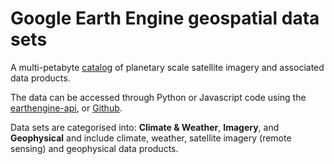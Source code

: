 # Google Earth Engine geospatial data sets

A multi-petabyte [catalog](https://developers.google.com/earth-engine/datasets) of planetary scale satellite imagery and associated data products.

The data can be accessed through Python or Javascript code using the [earthengine-api](https://code.earthengine.google.com/?scriptPath=users%2Fnlim%2Fwrc_science%3Awetland_nz_2020_2), or [Github](https://github.com/google/earthengine-api).

Data sets are categorised into: <strong>Climate & Weather</strong>, <strong>Imagery</strong>, and <strong>Geophysical</strong>
and include climate, weather, satellite imagery (remote sensing) and geophysical data products.
